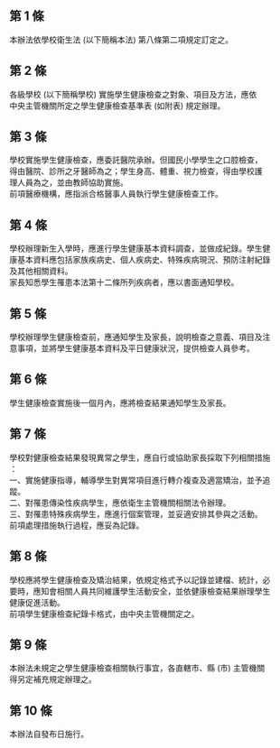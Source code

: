 第 1 條
-------
本辦法依學校衛生法 (以下簡稱本法) 第八條第二項規定訂定之。

第 2 條
-------
各級學校 (以下簡稱學校) 實施學生健康檢查之對象、項目及方法，應依  
中央主管機關所定之學生健康檢查基準表 (如附表) 規定辦理。

第 3 條
-------
學校實施學生健康檢查，應委託醫院承辦。但國民小學學生之口腔檢查，  
得由醫院、診所之牙醫師為之；學生身高、體重、視力檢查，得由學校護  
理人員為之，並由教師協助實施。  
前項醫療機構，應指派合格醫事人員執行學生健康檢查工作。

第 4 條
-------
學校辦理新生入學時，應進行學生健康基本資料調查，並做成紀錄。學生健  
康基本資料應包括家族疾病史、個人疾病史、特殊疾病現況、預防注射紀錄  
及其他相關資料。  
家長知悉學生罹患本法第十二條所列疾病者，應以書面通知學校。

第 5 條
-------
學校辦理學生健康檢查前，應通知學生及家長，說明檢查之意義、項目及注  
意事項，並將學生健康基本資料及平日健康狀況，提供檢查人員參考。

第 6 條
-------
學生健康檢查實施後一個月內，應將檢查結果通知學生及家長。

第 7 條
-------
學校對健康檢查結果發現異常之學生，應自行或協助家長採取下列相關措施  
：  
一、實施健康指導，輔導學生對異常項目進行轉介複查及適當矯治，並予追  
    蹤。  
二、對罹患傳染性疾病學生，應依衛生主管機關相關法令辦理。  
三、對罹患特殊疾病學生，應進行個案管理，並妥適安排其參與之活動。  
前項處理措施執行過程，應妥為記錄。

第 8 條
-------
學校應將學生健康檢查及矯治結果，依規定格式予以記錄並建檔、統計，必  
要時，應知會相關人員共同維護學生活動安全，並依健康檢查結果辦理學生  
健康促進活動。  
前項學生健康檢查紀錄卡格式，由中央主管機關定之。

第 9 條
-------
本辦法未規定之學生健康檢查相關執行事宜，各直轄市、縣 (市) 主管機關  
得另定補充規定辦理之。

第 10 條
--------
本辦法自發布日施行。

